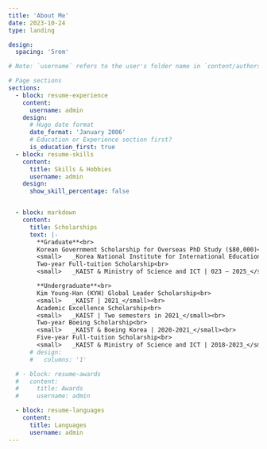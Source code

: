 ```yaml
---
title: 'About Me'
date: 2023-10-24
type: landing

design:
  spacing: '5rem'

# Note: `username` refers to the user's folder name in `content/authors/`

# Page sections
sections:
  - block: resume-experience
    content:
      username: admin
    design:
      # Hugo date format
      date_format: 'January 2006'
      # Education or Experience section first?
      is_education_first: true
  - block: resume-skills
    content:
      title: Skills & Hobbies
      username: admin
    design:
      show_skill_percentage: false


  - block: markdown
    content:
      title: Scholarships
      text: |-
        **Graduate**<br>
        Korean Government Scholarship for Overseas PhD Study ($80,000)<br>
        <small>   _Korea National Institute for International Education | 2025 – 2027 (expected)</small><br>
        Two-year Full-tuition Scholarship<br>
        <small>   _KAIST & Ministry of Science and ICT | 023 – 2025_</small>

        **Undergraduate**<br>
        Kim Young-Han (KYH) Global Leader Scholarship<br>
        <small>   _KAIST | 2021_</small><br>
        Academic Excellence Scholarship<br>
        <small>   _KAIST | Two semesters in 2021_</small><br>
        Two-year Boeing Scholarship<br>
        <small>   _KAIST & Boeing Korea | 2020-2021_</small><br>
        Five-year Full-tuition Scholarship<br>
        <small>   _KAIST & Ministry of Science and ICT | 2018-2023_</small><br>
      # design:
      #   columns: '1'

  # - block: resume-awards
  #   content:
  #     title: Awards
  #     username: admin

  - block: resume-languages
    content:
      title: Languages
      username: admin
---
```

